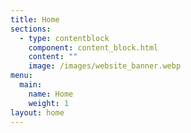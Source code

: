 ```yaml
---
title: Home
sections:
  - type: contentblock
    component: content_block.html
    content: ""
    image: /images/website_banner.webp
menu:
  main:
    name: Home
    weight: 1
layout: home
---
```

